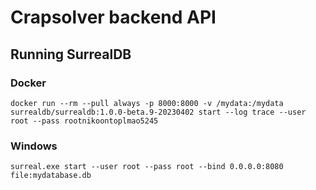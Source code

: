 # **Crapsolver backend API**

## **Running SurrealDB**

### Docker

```
docker run --rm --pull always -p 8000:8000 -v /mydata:/mydata surrealdb/surrealdb:1.0.0-beta.9-20230402 start --log trace --user root --pass rootnikoontoplmao5245
```

### Windows
```
surreal.exe start --user root --pass root --bind 0.0.0.0:8080 file:mydatabase.db
```